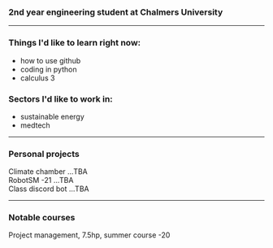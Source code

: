 ### 2nd year engineering student at Chalmers University

* * *

### Things I'd like to learn right now:
* how to use github
* coding in python
* calculus 3

### Sectors I'd like to work in:
* sustainable energy
* medtech

* * *
### Personal projects

<dl>
<dt>Climate chamber ...TBA</dt>
<dt>RobotSM -21 ...TBA</dt>
<dt>Class discord bot ...TBA</dt>
</dl>

* * *
### Notable courses
<dl>
<dt>Project management, 7.5hp, summer course -20</dt>
</dl>
